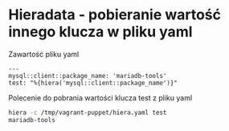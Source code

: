 Hieradata - pobieranie wartość innego klucza w pliku yaml
=========================================================

Zawartość pliku yaml

```
---
mysql::client::package_name: 'mariadb-tools'
test: "%{hiera('mysql::client::package_name')}"
```

Polecenie do pobrania wartości klucza test z pliku yaml

``` bash
hiera -c /tmp/vagrant-puppet/hiera.yaml test
mariadb-tools
```